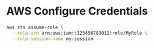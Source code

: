 # AWS Configure Credentials
```bash
aws sts assume-role \
  --role-arn arn:aws:iam::123456789012:role/MyRole \
  --role-session-name my-session
```